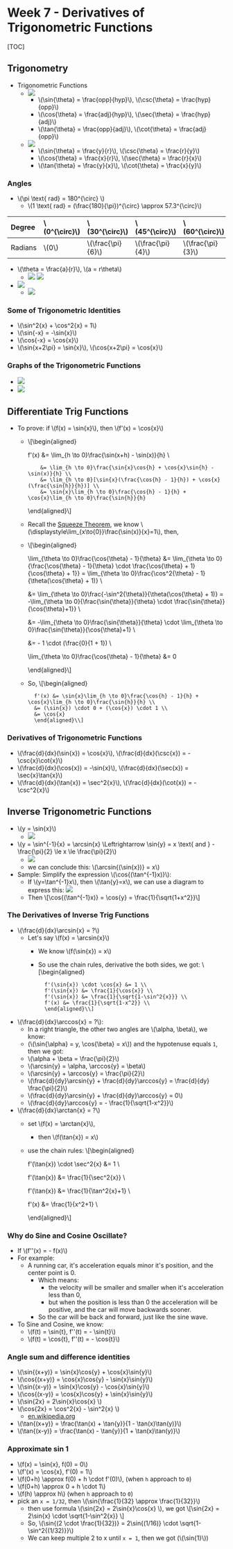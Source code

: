 # Week 7 - Derivatives of Trigonometric Functions

\[TOC\]

## Trigonometry

* Trigonometric Functions
  * ![](../.gitbook/assets/15054475000459.jpg)
    * \\(\sin{\theta} = \frac{opp}{hyp}\\), \\(\csc{\theta} = \frac{hyp}{opp}\\)
    * \\(\cos{\theta} = \frac{adj}{hyp}\\), \\(\sec{\theta} = \frac{hyp}{adj}\\)
    * \\(\tan{\theta} = \frac{opp}{adj}\\), \\(\cot{\theta} = \frac{adj}{opp}\\)
  * ![](../.gitbook/assets/15054533933475.jpg)
    * \\(\sin{\theta} = \frac{y}{r}\\), \\(\csc{\theta} = \frac{r}{y}\\)
    * \\(\cos{\theta} = \frac{x}{r}\\), \\(\sec{\theta} = \frac{r}{x}\\)
    * \\(\tan{\theta} = \frac{y}{x}\\), \\(\cot{\theta} = \frac{x}{y}\\)

### Angles

* \\(\pi \text{ rad} = 180^{\circ} \\)
  * \\(1 \text{ rad} = \(\frac{180}{\pi}\)^{\circ} \approx 57.3^{\circ}\\)

| Degree | \\(0^{\circ}\\) | \\(30^{\circ}\\) | \\(45^{\circ}\\) | \\(60^{\circ}\\) | \\(90^{\circ}\\) | \\(120^{\circ}\\) | \\(135^{\circ}\\) | \\(150^{\circ}\\) | \\(180^{\circ}\\) | \\(270^{\circ}\\) | \\(360^{\circ}\\) |
| :--- | :--- | :--- | :--- | :--- | :--- | :--- | :--- | :--- | :--- | :--- | :--- |
| Radians | \\(0\\) | \\(\frac{\pi}{6}\\) | \\(\frac{\pi}{4}\\) | \\(\frac{\pi}{3}\\) | \\(\frac{\pi}{2}\\) | \\(\frac{2\pi}{3}\\) | \\(\frac{3\pi}{4}\\) | \\(\frac{5\pi}{6}\\) | \\(\pi\\) | \\(\frac{3\pi}{2}\\) | \\(2\pi\\) |

* \\(\theta = \frac{a}{r}\\), \\(a = r\theta\\)
  * ![](../.gitbook/assets/15054531930497%20%281%29.jpg) ![](../.gitbook/assets/15054532954639%20%281%29.jpg)
* ![](../.gitbook/assets/15054540341363.jpg)
  * ![](../.gitbook/assets/15054535310654.jpg)

### Some of Trigonometric Identities

* \\(\sin^2{x} + \cos^2{x} = 1\\)
* \\(\sin{-x} = -\sin{x}\\)
* \\(\cos{-x} = \cos{x}\\)
* \\(\sin{x+2\pi} = \sin{x}\\), \\(\cos{x+2\pi} = \cos{x}\\)

### Graphs of the Trigonometric Functions

* ![](../.gitbook/assets/15054545195715%20%281%29.jpg)
* ![](../.gitbook/assets/15054541524283%20%281%29.jpg)

## Differentiate Trig Functions

* To prove: if \\(f\(x\) = \sin{x}\\), then \\(f'\(x\) = \cos{x}\\)
  * \\[\begin{aligned}

      f'\(x\) &= \lim\_{h \to 0}\frac{\sin\(x+h\) - \sin\(x\)}{h} \

    ```text
        &= \lim_{h \to 0}\frac{\sin{x}\cos{h} + \cos{x}\sin{h} - \sin(x)}{h} \\
        &= \lim_{h \to 0}[\sin{x}(\frac{\cos{h} - 1}{h}) + \cos{x}(\frac{\sin{h}}{h})] \\
        &= \sin{x}\lim_{h \to 0}\frac{\cos{h} - 1}{h} + \cos{x}\lim_{h \to 0}\frac{\sin{h}}{h} 
    ```

    \end{aligned}\\]

  * Recall the [Squeeze Theorem](https://github.com/erictt/computer-science-learning/tree/45369c0d39fdc857aef5617cf7c0c39db7e82b80/calculus-one/week-2-3.html#squeeze-theorem), we know \\(\displaystyle\lim\_{x\to{0}}\frac{\sin\(x\)}{x}=1\\), then,
  * \\[\begin{aligned}

      \lim_{\theta \to 0}\frac{\cos{\theta} - 1}{\theta} &= \lim_{\theta \to 0}{\frac{\cos{\theta} - 1}{\theta} \cdot \frac{\cos{\theta} + 1}{\cos{\theta} + 1}} = \lim\_{\theta \to 0}\frac{\cos^2{\theta} - 1}{\theta\(\cos{\theta} + 1\)} \

      &= \lim_{\theta \to 0}\frac{-\sin^2{\theta}}{\theta\(\cos{\theta} + 1\)} = -\lim_{\theta \to 0}{\frac{\sin{\theta}}{\theta} \cdot \frac{\sin{\theta}}{\cos{\theta}+1}} \

      &= -\lim_{\theta \to 0}\frac{\sin{\theta}}{\theta} \cdot \lim_{\theta \to 0}\frac{\sin{\theta}}{\cos{\theta}+1} \

      &= - 1 \cdot \(\frac{0}{1 + 1}\) \

      \lim\_{\theta \to 0}\frac{\cos{\theta} - 1}{\theta} &= 0

      \end{aligned}\\]

  * So, \\[\begin{aligned}

    ```text
      f'(x) &= \sin{x}\lim_{h \to 0}\frac{\cos{h} - 1}{h} + \cos{x}\lim_{h \to 0}\frac{\sin{h}}{h} \\
      &= (\sin{x}) \cdot 0 + (\cos{x}) \cdot 1 \\
      &= \cos{x}
      \end{aligned}\\]
    ```

### Derivatives of Trigonometric Functions

* \\(\frac{d}{dx}\(\sin{x}\) = \cos{x}\\), \\(\frac{d}{dx}\(\csc{x}\) = -\csc{x}\cot{x}\\)
* \\(\frac{d}{dx}\(\cos{x}\) = -\sin{x}\\), \\(\frac{d}{dx}\(\sec{x}\) = \sec{x}\tan{x}\\)
* \\(\frac{d}{dx}\(\tan{x}\) = \sec^2{x}\\), \\(\frac{d}{dx}\(\cot{x}\) = -\csc^2{x}\\)

## Inverse Trigonometric Functions

* \\(y = \sin{x}\\)
  * ![](../.gitbook/assets/15055425361328.jpg)
* \\(y = \sin^{-1}{x} = \arcsin{x} \Leftrightarrow \sin{y} = x \text{ and } -\frac{\pi}{2} \le x \le \frac{\pi}{2}\\)
  * ![](../.gitbook/assets/15055425474054.jpg)
  * we can conclude this: \\(\arcsin{\(\sin{x}\)} = x\\)
* Sample: Simplify the expression \\(\cos{\(\tan^{-1}x\)}\\):
  * If \\(y=\tan^{-1}x\\), then \\(\tan{y}=x\\), we can use a diagram to express this: ![](../.gitbook/assets/15055436291821%20%281%29.jpg)
  * Then \\[\cos{\(\tan^{-1}x\)} = \cos{y} = \frac{1}{\sqrt{1+x^2}}\\]

### The Derivatives of Inverse Trig Functions

* \\(\frac{d}{dx}\arcsin{x} = ?\\)
  * Let's say \\(f\(x\) = \arcsin{x}\\)
    * We know \\(f\(\sin{x}\) = x\\)
    * So use the chain rules, derivative the both sides, we got: \\[\begin{aligned}

      ```text
        f'(\sin{x}) \cdot \cos{x} &= 1 \\
        f'(\sin{x}) &= \frac{1}{\cos{x}} \\
        f'(\sin{x}) &= \frac{1}{\sqrt{1-\sin^2{x}}} \\
        f'(x) &= \frac{1}{\sqrt{1-x^2}} \\
        \end{aligned}\\]
      ```
* \\(\frac{d}{dx}\arccos{x} = ?\\): 
  * In a right triangle, the other two angles are \\(\alpha\, \beta\\), we know:
  * \(\\(\sin{\alpha} = y\, \cos{\beta} = x\\)\) and the hypotenuse equals `1`, then we got:
  * \\(\alpha + \beta = \frac{\pi}{2}\\)
  * \\(\arcsin{y} = \alpha\, \arccos{y} = \beta\\)
  * \\(\arcsin{y} + \arccos{y} = \frac{\pi}{2}\\)
  * \\(\frac{d}{dy}\arcsin{y} + \frac{d}{dy}\arccos{y} = \frac{d}{dy} \frac{\pi}{2}\\)
  * \\(\frac{d}{dy}\arcsin{y} + \frac{d}{dy}\arccos{y} = 0\\)
  * \\(\frac{d}{dy}\arccos{y} = - \frac{1}{\sqrt{1-x^2}}\\)
* \\(\frac{d}{dx}\arctan{x} = ?\\)
  * set \\(f\(x\) = \arctan{x}\\), 
    * then \\(f\(\tan{x}\) = x\\)
  * use the chain rules: \\[\begin{aligned}

      f'\(\tan{x}\) \cdot \sec^2{x} &= 1 \

      f'\(\tan{x}\) &= \frac{1}{\sec^2{x}} \

      f'\(\tan{x}\) &= \frac{1}{\tan^2{x}+1} \

      f'\(x\) &= \frac{1}{x^2+1} \

      \end{aligned}\\]

### Why do Sine and Cosine Oscillate?

* If \\(f''\(x\) = - f\(x\)\\)
* For example: 
  * A running car, it's acceleration equals minor it's position, and the center point is 0.
    * Which means:
      * the velocity will be smaller and smaller when it's acceleration less than 0, 
      * but when the position is less than 0 the acceleration will be positive, and the car will move backwards sooner.
    * So the car will be back and forward, just like the sine wave.
* To Sine and Cosine, we know:
  * \\(f\(t\) = \sin{t}, f''\(t\) = - \sin{t}\\)
  * \\(f\(t\) = \cos{t}, f''\(t\) = - \cos{t}\\)

### Angle sum and difference identities

* \\(\sin{\(x+y\)} = \sin{x}\cos{y} + \cos{x}\sin{y}\\)
* \\(\cos{\(x+y\)} = \cos{x}\cos{y} - \sin{x}\sin{y}\\)
* \\(\sin{\(x-y\)} = \sin{x}\cos{y} - \cos{x}\sin{y}\\)
* \\(\cos{\(x-y\)} = \cos{x}\cos{y} + \sin{x}\sin{y}\\)
* \\(\sin{2x} = 2\sin{x}\cos{x} \\)
* \\(\cos{2x} = \cos^2{x} - \sin^2{x} \\)
  * [en.wikipedia.org](https://en.wikipedia.org/wiki/List_of_trigonometric_identities#Angle_sum_and_difference_identities)
* \\(\tan{\(x+y\)} = \frac{\tan\(x\) + \tan{y}}{1 - \tan\(x\)\tan\(y\)}\\)
* \\(\tan{\(x-y\)} = \frac{\tan\(x\) - \tan{y}}{1 + \tan\(x\)\tan\(y\)}\\)

### Approximate sin 1

* \\(f\(x\) = \sin{x}, f\(0\) = 0\\)
* \\(f'\(x\) = \cos{x}, f'\(0\) = 1\\)
* \\(f\(0+h\) \approx f\(0\) + h \cdot f'\(0\)\\), \(when `h` approach to `0`\)
* \\(f\(0+h\) \approx 0 + h \cdot 1\\)
* \\(f\(h\) \approx h\\) \(when `h` approach to `0`\)
* pick an `x = 1/32`, then \\(\sin{\frac{1}{32} \approx \frac{1}{32}}\\)
  * then use formula \\(\sin{2x} = 2\sin{x}\cos{x} \\), we got \\[\sin{2x} = 2\sin{x} \cdot \sqrt{1-\sin^2{x}} \\]
  * So, \\(\sin{\(2 \cdot \frac{1}{32}\)} = 2\sin{\(1/16\)} \cdot \sqrt{1-\sin^2{\(1/32\)}}\\)
  * We can keep multiple 2 to x until `x = 1`, then we got \(\\(\sin{1}\\)\)

